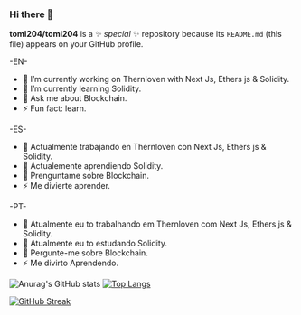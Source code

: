 ### Hi there 👋


**tomi204/tomi204** is a ✨ _special_ ✨ repository because its `README.md` (this file) appears on your GitHub profile.

 -EN-   
 
- 🔭 I’m currently working on Thernloven with Next Js, Ethers js & Solidity.
- 🌱 I’m currently learning Solidity.
- 💬 Ask me about Blockchain.
- ⚡ Fun fact: learn.

-ES- 
   
- 🔭 Actualmente trabajando en Thernloven con Next Js, Ethers js & Solidity.
- 🌱 Actualemente aprendiendo Solidity.
- 💬 Prenguntame sobre Blockchain.
- ⚡ Me divierte aprender.

-PT-
- 🔭 Atualmente eu to trabalhando em Thernloven com Next Js, Ethers js & Solidity.
- 🌱 Atualmente eu to estudando Solidity.
- 💬 Pergunte-me sobre Blockchain.
- ⚡ Me divirto Aprendendo.


![Anurag's GitHub stats](https://github-readme-stats.vercel.app/api?username=tomi204&show_icons=true&theme=dark&hide_border=false)
[![Top Langs](https://github-readme-stats.vercel.app/api/top-langs/?username=tomi204&layout=compact&theme=dark&hide_border=false)](https://github.com/anuraghazra/github-readme-stats)

[![GitHub Streak](https://streak-stats.demolab.com?user=tomi204&theme=dark&hide_border=true)](https://git.io/streak-stats)
